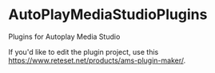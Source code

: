 # AutoPlayMediaStudioPlugins
Plugins for Autoplay Media Studio

If you'd like to edit the plugin project, use this https://www.reteset.net/products/ams-plugin-maker/.
